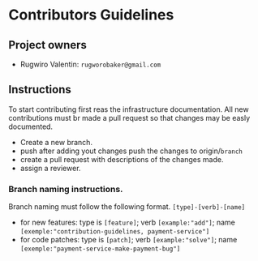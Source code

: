 # Contributors Guidelines

## Project owners
 * Rugwiro Valentin: `rugworobaker@gmail.com`

## Instructions
To start contributing first reas the infrastructure documentation.
All new contributions must br made a pull request so that changes may be easly documented.
  
  * Create a new branch.
  * push after adding yout changes push the changes to origin/`branch`
  * create a pull request with descriptions of the changes made.
  * assign a reviewer.

### Branch naming instructions.
Branch naming must follow the following format.
`[type]-[verb]-[name]`

* for new features: type is `[feature]`; verb `[example:"add"]`; name `[exemple:"contribution-guidelines, payment-service"]`
* for code patches: type is `[patch]`; verb `[example:"solve"]`; name `[exemple:"payment-service-make-payment-bug"]`